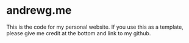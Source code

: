 # andrewg.me
This is the code for my personal website. If you use this as a template, please give me credit at the bottom and link to my github.